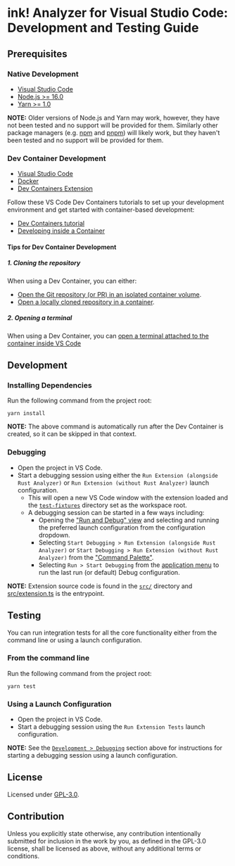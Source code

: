 # ink! Analyzer for Visual Studio Code: Development and Testing Guide

## Prerequisites

### Native Development

- [Visual Studio Code](https://code.visualstudio.com/)
- [Node.js >= 16.0](https://nodejs.org/)
- [Yarn >= 1.0](https://yarnpkg.com/)

**NOTE:** Older versions of Node.js and Yarn may work, however, they have not been tested and no support will be provided for them.
Similarly other package managers (e.g. [npm](https://www.npmjs.com/) and [pnpm](https://pnpm.io/)) will likely work, but they haven't been tested and no support will be provided for them.

### Dev Container Development

- [Visual Studio Code](https://code.visualstudio.com/)
- [Docker](https://www.docker.com/)
- [Dev Containers Extension](https://marketplace.visualstudio.com/items?itemName=ms-vscode-remote.remote-containers)

Follow these VS Code Dev Containers tutorials to set up your development environment and get started with container-based development:

- [Dev Containers tutorial](https://code.visualstudio.com/docs/devcontainers/tutorial)
- [Developing inside a Container](https://code.visualstudio.com/docs/devcontainers/containers)

#### Tips for Dev Container Development

##### 1. Cloning the repository

When using a Dev Container, you can either:

- [Open the Git repository (or PR) in an isolated container volume](https://code.visualstudio.com/docs/devcontainers/containers#_quick-start-open-a-git-repository-or-github-pr-in-an-isolated-container-volume).
- [Open a locally cloned repository in a container](https://code.visualstudio.com/docs/devcontainers/containers#_quick-start-open-an-existing-folder-in-a-container).

##### 2. Opening a terminal

When using a Dev Container, you can [open a terminal attached to the container inside VS Code](https://code.visualstudio.com/docs/devcontainers/containers#_opening-a-terminal)

## Development

### Installing Dependencies

Run the following command from the project root:

```shell
yarn install
```

**NOTE:** The above command is automatically run after the Dev Container is created, so it can be skipped in that context.

### Debugging

- Open the project in VS Code.
- Start a debugging session using either the `Run Extension (alongside Rust Analyzer)` or `Run Extension (without Rust Analyzer)` launch configuration.
  - This will open a new VS Code window with the extension loaded and the [`test-fixtures`](/test-fixtures) directory set as the workspace root.
  - A debugging session can be started in a few ways including:
    - Opening the ["Run and Debug" view](https://code.visualstudio.com/docs/editor/debugging#_run-and-debug-view) and selecting and running the preferred launch configuration from the configuration dropdown.
    - Selecting `Start Debugging > Run Extension (alongside Rust Analyzer)` or `Start Debugging > Run Extension (without Rust Analyzer)` from the ["Command Palette"](https://code.visualstudio.com/docs/getstarted/userinterface#_command-palette).
    - Selecting `Run > Start Debugging` from the [application menu](https://code.visualstudio.com/docs/editor/debugging#_run-menu) to run the last run (or default) Debug configuration.

**NOTE:** Extension source code is found in the [`src/`](/src) directory and [src/extension.ts](/src/extension.ts) is the entrypoint.

## Testing

You can run integration tests for all the core functionality either from the command line or using a launch configuration.

### From the command line

Run the following command from the project root:

```shell
yarn test
```

### Using a Launch Configuration

- Open the project in VS Code.
- Start a debugging session using the `Run Extension Tests` launch configuration.

**NOTE:** See the [`Development > Debugging`](#debugging) section above for instructions for starting a debugging session using a launch configuration.

## License

Licensed under [GPL-3.0](/LICENSE).

## Contribution

Unless you explicitly state otherwise, any contribution intentionally submitted
for inclusion in the work by you, as defined in the GPL-3.0 license, shall be
licensed as above, without any additional terms or conditions.
